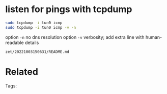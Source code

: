 # listen for pings with tcpdump
```bash
sudo tcpdump -i tun0 icmp
sudo tcpdump -i tun0 icmp -v -n
```
option `-n` no dns resolution
option `-v` verbosity; add extra line with human-readable details

` zet/20221003150631/README.md `

# Related


Tags:

    
